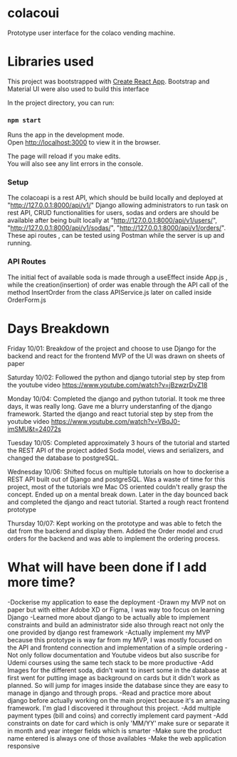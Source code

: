 # colacoui

Prototype user interface for the colaco vending machine.

# Libraries used
This project was bootstrapped with [Create React App](https://github.com/facebook/create-react-app).
Bootstrap and Material UI were also used to build this interface

In the project directory, you can run:

### `npm start`

Runs the app in the development mode.\
Open [http://localhost:3000](http://localhost:3000) to view it in the browser.

The page will reload if you make edits.\
You will also see any lint errors in the console.

### Setup 
The colacoapi is a rest API, which should be build locally and deployed at "http://127.0.0.1:8000/api/v1/"
Django allowing administrators to run task on rest API, CRUD functionalities for users, sodas and orders are
should be available after being built locally at "http://127.0.0.1:8000/api/v1/users/", 
"http://127.0.0.1:8000/api/v1/sodas/", "http://127.0.0.1:8000/api/v1/orders/". These api routes , can be tested
using Postman while the server is up and running.

### API Routes 

The initial fect of available soda is made through a useEffect inside App.js , while the creation(insertion) of
order was enable through the API call of the method InsertOrder from the class APIService.js later on called inside OrderForm.js


# Days Breakdown

Friday 10/01: Breakdow of the project and choose to use Django for the backend and react for the frontend
              MVP of the UI was drawn on sheets of paper

Saturday 10/02: Followed the python and django tutorial step by step from the youtube video
                https://www.youtube.com/watch?v=jBzwzrDvZ18

Monday 10/04: Completed the django and python tutorial. It took me three days, it was really long. Gave me a 
              blurry understanfing of the django framework.
              Started the django and react tutorial step by step from the youtube video 
              https://www.youtube.com/watch?v=VBqJ0-imSMU&t=24072s

Tuesday 10/05: Completed approximately 3 hours of the tutorial and started the REST API of the project 
               added Soda model, views and serializers, and changed the database to postgreSQL.

Wednesday 10/06: Shifted focus on multiple tutorials on how to dockerise a REST API built out of Django and
                 postgreSQL. Was a waste of time for this project, most of the tutorials wre Mac OS oriented 
                 couldn't really grasp the concept. Ended up on a mental break down. Later in the day bounced 
                 back and completed the django and react tutorial. Started a rough react frontend prototype

Thursday 10/07: Kept working on the prototype and was able to fetch the dat from the backend and display them.
                Added the Order model and crud orders for the backend and was able to implement the ordering process.

# What will have been done if I add more time?

-Dockerise my application to ease the deployment
-Drawn my MVP not on paper but with either Adobe XD or Figma, I was way too focus on learning Django
-Learned more about django to be actually able to implement constraints and build an administrator side
also through react not only the one provided by django rest framework
-Actually implement my MVP because this prototype is way far from my MVP, I was mostly focused on the API and 
frontend connection and implementation of a simple ordering
-Not only follow documentation and Youtube videos but also suscribe for Udemi courses using the same tech stack 
to be more productive
-Add Images for the different soda, didn't want to insert some in the database at first went for putting
image as background on cards but it didn't work as planned. So will jump for images inside the database
since they are easy to manage in django and through props.
-Read and practice more about django before actually working on the main project because it's an amazing framework. I'm glad I discovered it throughout this project.
-Add multiple payment types (bill and coins) and correctly implement card payment
-Add constraints on date for card which is only 'MM/YY' make sure or separate it in month and year integer fields 
which is smarter
-Make sure the product name entered is always one of those availables
-Make the web application responsive


